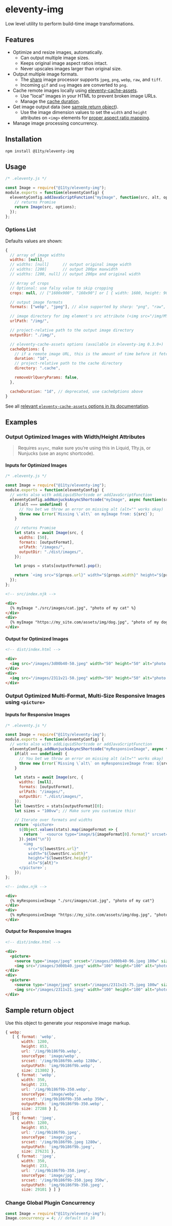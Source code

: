 # eleventy-img

Low level utility to perform build-time image transformations.

## Features

* Optimize and resize images, automatically.
  * Can output multiple image sizes.
  * Keeps original image aspect ratios intact.
  * Never upscales images larger than original size.
* Output multiple image formats.
  * The [sharp](https://sharp.pixelplumbing.com/) image processor supports `jpeg`, `png`, `webp`, `raw`, and `tiff`.
  * Incoming `gif` and `svg` images are converted to `png`.
* Cache remote images locally using [eleventy-cache-assets](https://github.com/11ty/eleventy-cache-assets).
  * Use "local" images in your HTML to prevent broken image URLs.
  * Manage the [cache duration](https://github.com/11ty/eleventy-cache-assets#change-the-cache-duration).
* Get image output data (see [sample return object](#sample-return-object)).
  * Use the image dimension values to set the `width` and `height` attributes on `<img>` elements for [proper aspect ratio mapping](https://developer.mozilla.org/en-US/docs/Web/Media/images/aspect_ratio_mapping).
* Manage image processing concurrency.

## Installation

```
npm install @11ty/eleventy-img
```

## Usage

```js
/* .eleventy.js */

const Image = require("@11ty/eleventy-img");
module.exports = function(eleventyConfig) {
  eleventyConfig.addJavaScriptFunction("myImage", function(src, alt, options) {
    // returns Promise
    return Image(src, options);
  });
};
```

### Options List

Defaults values are shown:

```js
{
  // array of image widths
  widths: [null],
  // widths: [null]      // output original image width
  // widths: [200]       // output 200px maxwidth
  // widths: [200, null] // output 200px and original width

  // Array of crops
  // Optional: use falsy value to skip cropping
  crops: null, // ["1600x900", "160x90"] or [ { width: 1600, height: 900 }, { width: 160, height: 90 } ]

  // output image formats
  formats: ["webp", "jpeg"], // also supported by sharp: "png", "raw", "tiff"

  // image directory for img element's src attribute (<img src="/img/MY_IMAGE.jpeg">)
  urlPath: "/img/",

  // project-relative path to the output image directory
  outputDir: "./img/",

  // eleventy-cache-assets options (available in eleventy-img 0.3.0+)
  cacheOptions: {
    // if a remote image URL, this is the amount of time before it fetches a fresh copy
    duration: "1d",
    // project-relative path to the cache directory
    directory: ".cache",

    removeUrlQueryParams: false,
  },

  cacheDuration: "1d", // deprecated, use cacheOptions above
}
```

See all [relevant `eleventy-cache-assets` options in its documentation](https://github.com/11ty/eleventy-cache-assets/blob/master/README.md#options).

## Examples

### Output Optimized Images with Width/Height Attributes

> Requires `async`, make sure you’re using this in Liquid, 11ty.js, or Nunjucks (use an async shortcode).

#### Inputs for Optimized Images

```js
/* .eleventy.js */

const Image = require("@11ty/eleventy-img");
module.exports = function(eleventyConfig) {
  // works also with addLiquidShortcode or addJavaScriptFunction
  eleventyConfig.addNunjucksAsyncShortcode("myImage", async function(src, alt, outputFormat = "jpeg") {
    if(alt === undefined) {
      // You bet we throw an error on missing alt (alt="" works okay)
      throw new Error(`Missing \`alt\` on myImage from: ${src}`);
    }

    // returns Promise
    let stats = await Image(src, {
      widths: [50],
      formats: [outputFormat],
      urlPath: "/images/",
      outputDir: "./dist/images/",
    });

    let props = stats[outputFormat].pop();

    return `<img src="${props.url}" width="${props.width}" height="${props.height}" alt="${alt}">`;
  });
};
```

```html
<!-- src/index.njk -->

<div>
  {% myImage "./src/images/cat.jpg", "photo of my cat" %}
</div>
<div>
  {% myImage "https://my_site.com/assets/img/dog.jpg", "photo of my dog" %}
</div>
```

#### Output for Optimized Images

```html
<!-- dist/index.html -->

<div>
  <img src="/images/3d00b40-50.jpeg" width="50" height="50" alt="photo of my cat">
</div>
<div>
  <img src="/images/2311v21-50.jpeg" width="50" height="50" alt="photo of my dog">
</div>
```

### Output Optimized Multi-Format, Multi-Size Responsive Images using `<picture>`

#### Inputs for Responsive Images

```js
/* .eleventy.js */

const Image = require("@11ty/eleventy-img");
module.exports = function(eleventyConfig) {
  // works also with addLiquidShortcode or addJavaScriptFunction
  eleventyConfig.addNunjucksAsyncShortcode("myResponsiveImage", async function(src, alt, outputFormat = "jpeg") {
    if(alt === undefined) {
      // You bet we throw an error on missing alt (alt="" works okay)
      throw new Error(`Missing \`alt\` on myResponsiveImage from: ${src}`);
    }

    let stats = await Image(src, {
      widths: [null],
      formats: [outputFormat],
      urlPath: "/images/",
      outputDir: "./dist/images/",
    });
    let lowestSrc = stats[outputFormat][0];
    let sizes = "100vw"; // Make sure you customize this!

    // Iterate over formats and widths
    return `<picture>
      ${Object.values(stats).map(imageFormat => {
        return `  <source type="image/${imageFormat[0].format}" srcset="${imageFormat.map(entry => `${entry.url} ${entry.width}w`).join(", ")}" sizes="${sizes}">`;
      }).join("\n")}
        <img
          src="${lowestSrc.url}"
          width="${lowestSrc.width}"
          height="${lowestSrc.height}"
          alt="${alt}">
      </picture>`;
    });
};
```

```html
<!-- index.njk -->

<div>
  {% myResponsiveImage "./src/images/cat.jpg", "photo of my cat"}
</div>
<div>
  {% myResponsiveImage "https://my_site.com/assets/img/dog.jpg", "photo of my dog" %}
</div>
```

#### Output for Responsive Images

```html
<!-- dist/index.html -->

<div>
  <picture>
    <source type="image/jpeg" srcset="/images/3d00b40-96.jpeg 100w" sizes="100vw">
    <img src="/images/3d00b40.jpeg" width="100" height="100" alt="photo of my cat">
</div>
<div>
  <picture>
    <source type="image/jpeg" srcset="/images/2311v21-75.jpeg 100w" sizes="100vw">
    <img src="/images/2311v21.jpeg" width="100" height="100" alt="photo of my dog">
</div>
```

## Sample return object

Use this object to generate your responsive image markup.

```js
{ webp:
   [ { format: 'webp',
       width: 1280,
       height: 853,
       url: '/img/9b186f9b.webp',
       sourceType: 'image/webp',
       srcset: '/img/9b186f9b.webp 1280w',
       outputPath: 'img/9b186f9b.webp',
       size: 213802 },
     { format: 'webp',
       width: 350,
       height: 233,
       url: '/img/9b186f9b-350.webp',
       sourceType: 'image/webp',
       srcset: '/img/9b186f9b-350.webp 350w',
       outputPath: 'img/9b186f9b-350.webp',
       size: 27288 } ],
  jpeg:
   [ { format: 'jpeg',
       width: 1280,
       height: 853,
       url: '/img/9b186f9b.jpeg',
       sourceType: 'image/jpg',
       srcset: '/img/9b186f9b.jpeg 1280w',
       outputPath: 'img/9b186f9b.jpeg',
       size: 276231 },
     { format: 'jpeg',
       width: 350,
       height: 233,
       url: '/img/9b186f9b-350.jpeg',
       sourceType: 'image/jpg',
       srcset: '/img/9b186f9b-350.jpeg 350w',
       outputPath: 'img/9b186f9b-350.jpeg',
       size: 29101 } ] }
```

### Change Global Plugin Concurrency

```js
const Image = require("@11ty/eleventy-img");
Image.concurrency = 4; // default is 10
```
